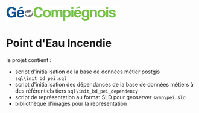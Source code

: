 ![GeoCompiegnois](doc/img/Logo_web-GeoCompiegnois.png)

# Point d'Eau Incendie

le projet contient :
* script d'initialisation de la base de données métier postgis `sql\init_bd_pei.sql`
* script d'initialisation des dépendances de la base de données métiers à des référentiels tiers `sql\init_bd_pei_dependency`
* script de représentation au format SLD pour geoserver `symb\pei.sld` 
* bibliothèque d'images pour la représentation
